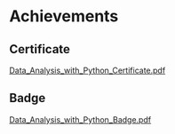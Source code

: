 

# Achievements
## Certificate
[Data_Analysis_with_Python_Certificate.pdf](https://prod-files-secure.s3.us-west-2.amazonaws.com/03e82b26-cccb-4906-bb56-adabcbdc0655/1aa3a050-2338-4a85-85d5-899bad17a31c/Data_Analysis_with_Python_Certificate.pdf?X-Amz-Algorithm=AWS4-HMAC-SHA256&X-Amz-Content-Sha256=UNSIGNED-PAYLOAD&X-Amz-Credential=ASIAZI2LB466T6GZM3IF%2F20250316%2Fus-west-2%2Fs3%2Faws4_request&X-Amz-Date=20250316T004405Z&X-Amz-Expires=3600&X-Amz-Security-Token=IQoJb3JpZ2luX2VjEMf%2F%2F%2F%2F%2F%2F%2F%2F%2F%2FwEaCXVzLXdlc3QtMiJGMEQCIDIH8JgN%2BPTzQf520uQQHWGZDmsxWj0rsQ4UuOZOlujLAiBxze9SU7cn3%2Bz%2BDOASZieeTH6xb2KmKLQ18fwkHGjfXCr%2FAwggEAAaDDYzNzQyMzE4MzgwNSIMG5GKnMV8HhXVBo0NKtwDy4HJ02OzJSn%2FJKm2QjpbE84gei3%2FnRR5LP7aeP3dCrEnKAPA8BjxE18MlenYEOQ1VjTehXJoqds8AwUxSedbWb7umadJubnGKxA2zvEislNu8vV5yn%2FoXu3fqS%2BvACBCpni7Nbml3zsO6yIa15WBUnbPkqsrrEXrSrZXO1XE8caUi7aoPdaI%2BmJAVjHLe9DXFcWydSkaK2kj56qCY486vMn1Gb6V%2Fs2ZPoDsqArMRHv4uvbzUBqbQAAz5raTxA6iRLOVRB%2FTIs5RnZwW5R4G3qnxCRSRBCRHYXH1Vu9uSZwYua6x5IhU9oALlV6btG1pjDrVdXoBztYIGmUe7SoCkvYUsRvVM%2FdWsG9jR%2Fw2XlN0uPZ%2BJ4PZqJsZuCe3x6oWB3JbtBS6grMKipZXlW3aBTUzK1IiCn7ZMmLA5J3jBBo1fOQxuJYm64n%2FM4ADQKlBcp8uYnNRgX62EkA4JdxAFj8GUhNBj%2Be7w%2FJ7B%2FdSVSBtqZipNoFc9NXbWMnv8A0jn94F7YS7dOm7dXscbcwLNWOz%2Fs%2FlIyI7p1JIKq0kNM%2BplwBr4eOWEEFUu2Uijy8nw7xHZZY0DTuAOFuPLxMIltlGe120NRku7LeWpCi3fhGmW%2F%2B0lZJT7Fyex48wtP%2FXvgY6pgFyXk88FrSkqQOcpvaZde3WENu06Z%2BmsZnZEWRxgf42gXx4V%2FT67jY8frFTjGK5V5Zrn6AO%2FbHmAUlQmX7sKVm7OkAjALQ%2BSbA5QQZMm1WbH%2FTESECHN%2BEP3JDmu%2FWZYRlwxAFIzA8%2FyKMNN7T34BBsBf17%2FiGf95ol5uSohARhhC%2BZiqSmXl8T3ubvre%2BOtVtl72q8FT1h%2BaEUezRLQBlZSyXugPik&X-Amz-Signature=f1ca05bf357091c07d9289076846956ebd14ad0c1589ca9b8d836a142060dab3&X-Amz-SignedHeaders=host&x-id=GetObject)
## Badge
[Data_Analysis_with_Python_Badge.pdf](https://prod-files-secure.s3.us-west-2.amazonaws.com/03e82b26-cccb-4906-bb56-adabcbdc0655/4fa9bcf8-b584-40dd-8775-c0bfadf6a6f0/Data_Analysis_with_Python_Badge.pdf?X-Amz-Algorithm=AWS4-HMAC-SHA256&X-Amz-Content-Sha256=UNSIGNED-PAYLOAD&X-Amz-Credential=ASIAZI2LB466T6GZM3IF%2F20250316%2Fus-west-2%2Fs3%2Faws4_request&X-Amz-Date=20250316T004405Z&X-Amz-Expires=3600&X-Amz-Security-Token=IQoJb3JpZ2luX2VjEMf%2F%2F%2F%2F%2F%2F%2F%2F%2F%2FwEaCXVzLXdlc3QtMiJGMEQCIDIH8JgN%2BPTzQf520uQQHWGZDmsxWj0rsQ4UuOZOlujLAiBxze9SU7cn3%2Bz%2BDOASZieeTH6xb2KmKLQ18fwkHGjfXCr%2FAwggEAAaDDYzNzQyMzE4MzgwNSIMG5GKnMV8HhXVBo0NKtwDy4HJ02OzJSn%2FJKm2QjpbE84gei3%2FnRR5LP7aeP3dCrEnKAPA8BjxE18MlenYEOQ1VjTehXJoqds8AwUxSedbWb7umadJubnGKxA2zvEislNu8vV5yn%2FoXu3fqS%2BvACBCpni7Nbml3zsO6yIa15WBUnbPkqsrrEXrSrZXO1XE8caUi7aoPdaI%2BmJAVjHLe9DXFcWydSkaK2kj56qCY486vMn1Gb6V%2Fs2ZPoDsqArMRHv4uvbzUBqbQAAz5raTxA6iRLOVRB%2FTIs5RnZwW5R4G3qnxCRSRBCRHYXH1Vu9uSZwYua6x5IhU9oALlV6btG1pjDrVdXoBztYIGmUe7SoCkvYUsRvVM%2FdWsG9jR%2Fw2XlN0uPZ%2BJ4PZqJsZuCe3x6oWB3JbtBS6grMKipZXlW3aBTUzK1IiCn7ZMmLA5J3jBBo1fOQxuJYm64n%2FM4ADQKlBcp8uYnNRgX62EkA4JdxAFj8GUhNBj%2Be7w%2FJ7B%2FdSVSBtqZipNoFc9NXbWMnv8A0jn94F7YS7dOm7dXscbcwLNWOz%2Fs%2FlIyI7p1JIKq0kNM%2BplwBr4eOWEEFUu2Uijy8nw7xHZZY0DTuAOFuPLxMIltlGe120NRku7LeWpCi3fhGmW%2F%2B0lZJT7Fyex48wtP%2FXvgY6pgFyXk88FrSkqQOcpvaZde3WENu06Z%2BmsZnZEWRxgf42gXx4V%2FT67jY8frFTjGK5V5Zrn6AO%2FbHmAUlQmX7sKVm7OkAjALQ%2BSbA5QQZMm1WbH%2FTESECHN%2BEP3JDmu%2FWZYRlwxAFIzA8%2FyKMNN7T34BBsBf17%2FiGf95ol5uSohARhhC%2BZiqSmXl8T3ubvre%2BOtVtl72q8FT1h%2BaEUezRLQBlZSyXugPik&X-Amz-Signature=53d51b8ba8537b4d4f5fc1774c2ecf9b6e2a69e7fbcc8460b22c86cb92f61e3b&X-Amz-SignedHeaders=host&x-id=GetObject)
